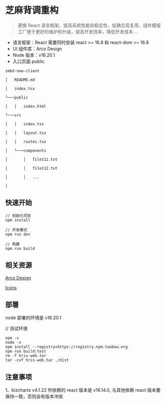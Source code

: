 # 芝麻背调重构

> 更换 React 语言框架，提高系统性能和稳定性，低耦合高复用、组件模版工厂便于更好的维护和升级，提高开发效率，降低开发成本....

- 语言框架：React 需要同时安装 react >= 16.8 和 react-dom >= 16.8
- UI 组件库：Arco Design
- Node 版本：v16.20.1
- 入口页面 public

```
zmbd-new-client

│   README.md

│   index.tsx

└───public

│   │   index.html

└───src

│   │   index.tsx

│   │   layout.tsx

│   │   routes.tsx

│   └───components

│       │   file111.txt

│       │   file112.txt

│       │   ...

│

```

## 快速开始

```
// 初始化项目
npm install

// 开发模式
npm run dev

// 构建
npm run build
```

## 相关资源

[Arco Design](https://arco.design)

[Icons](https://arco.design/react/en-US/components/icon)

## 部署

node 部署的环境是 v16.20.1

// 测试环境

```
npm -v
node -v
npm install --registry=https://registry.npm.taobao.org
npm run build:test
rm -f hris-web.tar
tar -cvf hris-web.tar ./dist

```

## 注意事项

1、bizcharts v4.1.22 所依赖的 react 版本是 v16.14.0, 与其他依赖 react 版本要保持一致，否则会有版本冲突

